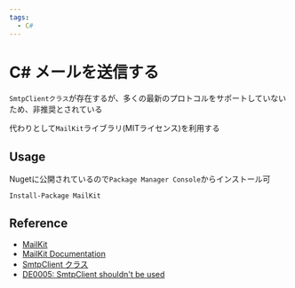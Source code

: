 ```yaml
---
tags:
  - C#
---
```


# C# メールを送信する

`SmtpClientクラス`が存在するが、多くの最新のプロトコルをサポートしていないため、非推奨とされている

代わりとして`MailKit`ライブラリ(MITライセンス)を利用する

## Usage

Nugetに公開されているので`Package Manager Console`からインストール可

```
Install-Package MailKit
```

## Reference
* [MailKit](https://github.com/jstedfast/MailKit)
* [MailKit Documentation](http://www.mimekit.net/docs/html/Introduction.htm)
* [SmtpClient クラス](https://learn.microsoft.com/ja-jp/dotnet/api/system.net.mail.smtpclient?view=net-7.0)
* [DE0005: SmtpClient shouldn't be used](https://github.com/dotnet/platform-compat/blob/master/docs/DE0005.md)
